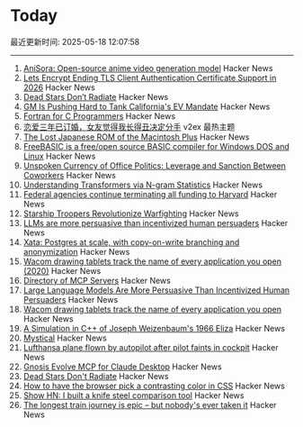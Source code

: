# Today

最近更新时间: 2025-05-18 12:07:58

--- 
1. [AniSora: Open-source anime video generation model](https://komiko.app/video/AniSora) Hacker News
2. [Lets Encrypt Ending TLS Client Authentication Certificate Support in 2026](https://letsencrypt.org/2025/05/14/ending-tls-client-authentication/) Hacker News
3. [Dead Stars Don’t Radiate](https://johncarlosbaez.wordpress.com/2025/05/17/dead-stars-dont-radiate-and-shrink/) Hacker News
4. [GM Is Pushing Hard to Tank California's EV Mandate](https://www.wsj.com/business/autos/california-ev-mandate-auto-industry-64708033) Hacker News
5. [Fortran for C Programmers](https://flang.llvm.org/docs/FortranForCProgrammers.html) Hacker News
6. [恋爱三年已订婚，女友觉得我长得丑决定分手](https://www.v2ex.com/t/1132490) v2ex 最热主题
7. [The Lost Japanese ROM of the Macintosh Plus](https://www.journaldulapin.com/2025/05/17/the-lost-japanese-rom-of-the-macintosh-plus-which-isnt-lost-anymore/) Hacker News
8. [FreeBASIC is a free/open source BASIC compiler for Windows DOS and Linux](https://freebasic.net/) Hacker News
9. [Unspoken Currency of Office Politics: Leverage and Sanction Between Coworkers](https://graphthinking.blogspot.com/2025/05/leverage-and-sanction-between-coworkers.html) Hacker News
10. [Understanding Transformers via N-gram Statistics](https://arxiv.org/abs/2407.12034) Hacker News
11. [Federal agencies continue terminating all funding to Harvard](https://arstechnica.com/science/2025/05/feds-continue-effort-to-defund-research-at-harvard/) Hacker News
12. [Starship Troopers Revolutionize Warfighting](https://perfectingequilibrium.substack.com/p/starship-troopers-revolutionize-warfighting) Hacker News
13. [LLMs are more persuasive than incentivized human persuaders](https://arxiv.org/abs/2505.09662) Hacker News
14. [Xata: Postgres at scale, with copy-on-write branching and anonymization](https://xata.io/blog/xata-postgres-with-data-branching-and-pii-anonymization) Hacker News
15. [Wacom drawing tablets track the name of every application you open (2020)](https://robertheaton.com/2020/02/05/wacom-drawing-tablets-track-name-of-every-application-you-open/) Hacker News
16. [Directory of MCP Servers](https://github.com/chatmcp/mcpso) Hacker News
17. [Large Language Models Are More Persuasive Than Incentivized Human Persuaders](https://arxiv.org/abs/2505.09662) Hacker News
18. [Wacom drawing tablets track the name of every application you open](https://robertheaton.com/2020/02/05/wacom-drawing-tablets-track-name-of-every-application-you-open/) Hacker News
19. [A Simulation in C++ of Joseph Weizenbaum's 1966 Eliza](https://github.com/anthay/ELIZA) Hacker News
20. [Mystical](https://suberic.net/~dmm/projects/mystical/README.html) Hacker News
21. [Lufthansa plane flown by autopilot after pilot faints in cockpit](https://www.scmp.com/news/world/europe/article/3310779/lufthansa-plane-flown-autopilot-after-pilot-faints-cockpit) Hacker News
22. [Gnosis Evolve MCP for Claude Desktop](https://github.com/kordless/gnosis-evolve/blob/main/README.md) Hacker News
23. [Dead Stars Don't Radiate](https://johncarlosbaez.wordpress.com/2025/05/17/dead-stars-dont-radiate-and-shrink/) Hacker News
24. [How to have the browser pick a contrasting color in CSS](https://webkit.org/blog/16929/contrast-color/) Hacker News
25. [Show HN: I built a knife steel comparison tool](https://new.knife.day/blog/knife-steel-comparisons/all) Hacker News
26. [The longest train journey is epic – but nobody's ever taken it](https://bigthink.com/strange-maps/portugal-to-singapore-train/) Hacker News
